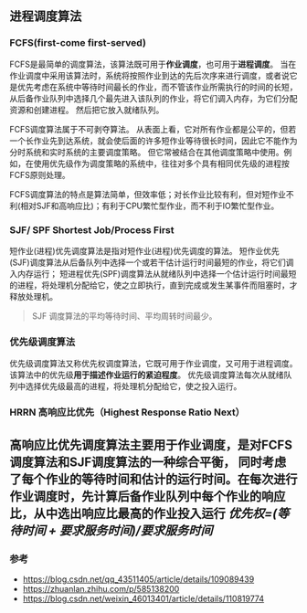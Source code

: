 ## 进程调度算法
### FCFS(first-come first-served)
FCFS是最简单的调度算法，该算法既可用于**作业调度**，也可用于**进程调度**。
当在作业调度中采用该算法时，系统将按照作业到达的先后次序来进行调度，或者说它是优先考虑在系统中等待时间最长的作业，而不管该作业所需执行的时间的长短，从后备作业队列中选择几个最先进入该队列的作业，将它们调入内存，为它们分配资源和创建进程。
然后把它放入就绪队列。

FCFS调度算法属于不可剥夺算法。
从表面上看，它对所有作业都是公平的，但若一个长作业先到达系统，就会使后面的许多短作业等待很长时间，因此它不能作为分时系统和实时系统的主要调度策略。
但它常被结合在其他调度策略中使用。例如，在使用优先级作为调度策略的系统中，往往对多个具有相同优先级的进程按FCFS原则处理。

FCFS调度算法的特点是算法简单，但效率低；对长作业比较有利，但对短作业不利(相对SJF和高响应比)；有利于CPU繁忙型作业，而不利于IO繁忙型作业。

### SJF/ SPF Shortest Job/Process First
短作业(进程)优先调度算法是指对短作业(进程)优先调度的算法。
短作业优先(SJF)调度算法从后备队列中选择一个或若干估计运行时间最短的作业，将它们调入内存运行；
短进程优先(SPF)调度算法从就绪队列中选择一个估计运行时间最短的进程，将处理机分配给它，使之立即执行，直到完成或发生某事件而阻塞时，才释放处理机。
> SJF 调度算法的平均等待时间、平均周转时间最少。

### 优先级调度算法
优先级调度算法又称优先权调度算法，它既可用于作业调度，又可用于进程调度。该算法中的优先级**用于描述作业运行的紧迫程度**。
优先级调度算法每次从就绪队列中选择优先级最高的进程，将处理机分配给它，使之投入运行。


### HRRN 高响应比优先（Highest Response Ratio Next）
高响应比优先调度算法主要用于作业调度，是对FCFS调度算法和SJF调度算法的一种综合平衡，
同时考虑了每个作业的等待时间和估计的运行时间。在每次进行作业调度时，先计算后备作业队列中每个作业的响应比，从中选出响应比最高的作业投入运行
*优先权=(等待时间 + 要求服务时间)/要求服务时间*
---
### 参考
- https://blog.csdn.net/qq_43511405/article/details/109089439
- https://zhuanlan.zhihu.com/p/585138200
- https://blog.csdn.net/weixin_46013401/article/details/110819774